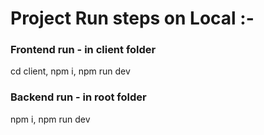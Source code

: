 # Project Run steps on Local :-
### Frontend run - in client folder
cd client, npm i, npm run dev

### Backend run - in root folder
npm i, npm run dev
